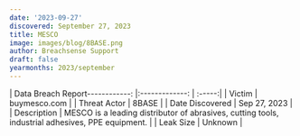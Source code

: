 ```yaml
---
date: '2023-09-27'
discovered: September 27, 2023
title: MESCO
image: images/blog/8BASE.png
author: Breachsense Support
draft: false
yearmonths: 2023/september
---
```


| Data Breach Report------------:     |:-------------:    | :-----:|
| Victim      | buymesco.com      | 
| Threat Actor      | 8BASE      | 
| Date Discovered      | Sep 27, 2023      | 
| Description      | MESCO is a leading distributor of abrasives, cutting tools, industrial adhesives, PPE equipment.      | 
| Leak Size      | Unknown      | 


